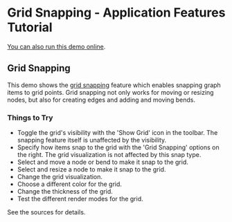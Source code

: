 <!--
 //////////////////////////////////////////////////////////////////////////////
 // @license
 // This demo file is part of yFiles for HTML 2.3.0.3.
 // Use is subject to license terms.
 //
 // Copyright (c) 2000-2020 by yWorks GmbH, Vor dem Kreuzberg 28,
 // 72070 Tuebingen, Germany. All rights reserved.
 //
 //////////////////////////////////////////////////////////////////////////////
-->
# Grid Snapping - Application Features Tutorial

[You can also run this demo online](https://live.yworks.com/demos/03-tutorial-application-features/grid-snapping/index.html).

## Grid Snapping

This demo shows the [grid snapping](https://docs.yworks.com/yfileshtml/#/dguide/interaction-grid_snapping) feature which enables snapping graph items to grid points. Grid snapping not only works for moving or resizing nodes, but also for creating edges and adding and moving bends.

### Things to Try

- Toggle the grid's visibility with the 'Show Grid' icon in the toolbar. The snapping feature itself is unaffected by the visibility.
- Specify how items snap to the grid with the 'Grid Snapping' options on the right. The grid visualization is not affected by this snap type.
- Select and move a node or bend to make it snap to the grid.
- Select and resize a node to make it snap to the grid.
- Change the grid visualization.
- Choose a different color for the grid.
- Change the thickness of the grid.
- Test the different render modes for the grid.

See the sources for details.
